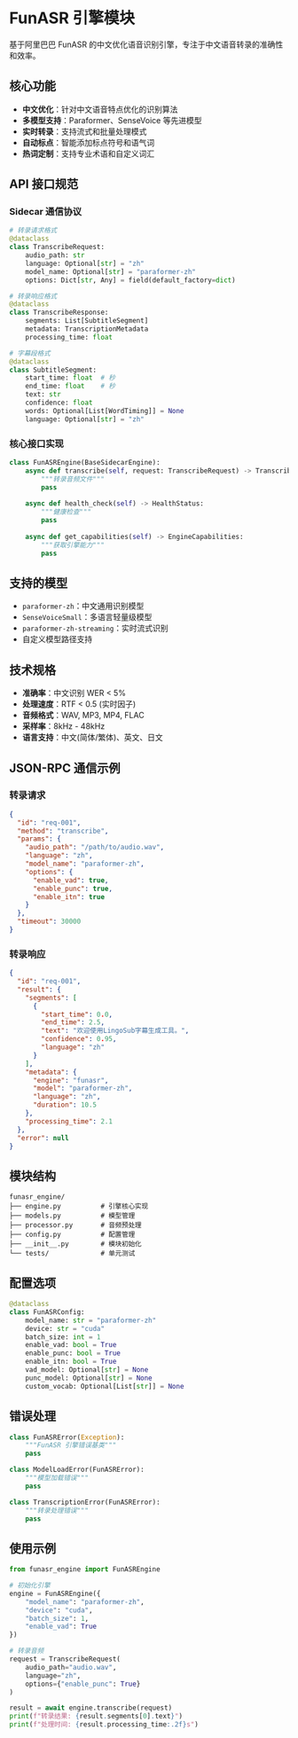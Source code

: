 # FunASR 引擎模块

基于阿里巴巴 FunASR 的中文优化语音识别引擎，专注于中文语音转录的准确性和效率。

## 核心功能

- **中文优化**：针对中文语音特点优化的识别算法
- **多模型支持**：Paraformer、SenseVoice 等先进模型
- **实时转录**：支持流式和批量处理模式
- **自动标点**：智能添加标点符号和语气词
- **热词定制**：支持专业术语和自定义词汇

## API 接口规范

### Sidecar 通信协议

```python
# 转录请求格式
@dataclass
class TranscribeRequest:
    audio_path: str
    language: Optional[str] = "zh"
    model_name: Optional[str] = "paraformer-zh"
    options: Dict[str, Any] = field(default_factory=dict)

# 转录响应格式
@dataclass  
class TranscribeResponse:
    segments: List[SubtitleSegment]
    metadata: TranscriptionMetadata
    processing_time: float

# 字幕段格式
@dataclass
class SubtitleSegment:
    start_time: float  # 秒
    end_time: float    # 秒
    text: str
    confidence: float
    words: Optional[List[WordTiming]] = None
    language: Optional[str] = "zh"
```

### 核心接口实现

```python
class FunASREngine(BaseSidecarEngine):
    async def transcribe(self, request: TranscribeRequest) -> TranscribeResponse:
        """转录音频文件"""
        pass
    
    async def health_check(self) -> HealthStatus:
        """健康检查"""
        pass
    
    async def get_capabilities(self) -> EngineCapabilities:
        """获取引擎能力"""
        pass
```

## 支持的模型

- `paraformer-zh`：中文通用识别模型
- `SenseVoiceSmall`：多语言轻量级模型
- `paraformer-zh-streaming`：实时流式识别
- 自定义模型路径支持

## 技术规格

- **准确率**：中文识别 WER < 5%
- **处理速度**：RTF < 0.5 (实时因子)
- **音频格式**：WAV, MP3, MP4, FLAC
- **采样率**：8kHz - 48kHz
- **语言支持**：中文(简体/繁体)、英文、日文

## JSON-RPC 通信示例

### 转录请求
```json
{
  "id": "req-001",
  "method": "transcribe",
  "params": {
    "audio_path": "/path/to/audio.wav",
    "language": "zh",
    "model_name": "paraformer-zh",
    "options": {
      "enable_vad": true,
      "enable_punc": true,
      "enable_itn": true
    }
  },
  "timeout": 30000
}
```

### 转录响应
```json
{
  "id": "req-001",
  "result": {
    "segments": [
      {
        "start_time": 0.0,
        "end_time": 2.5,
        "text": "欢迎使用LingoSub字幕生成工具。",
        "confidence": 0.95,
        "language": "zh"
      }
    ],
    "metadata": {
      "engine": "funasr",
      "model": "paraformer-zh",
      "language": "zh",
      "duration": 10.5
    },
    "processing_time": 2.1
  },
  "error": null
}
```

## 模块结构

```
funasr_engine/
├── engine.py          # 引擎核心实现
├── models.py          # 模型管理
├── processor.py       # 音频预处理
├── config.py          # 配置管理
├── __init__.py        # 模块初始化
└── tests/             # 单元测试
```

## 配置选项

```python
@dataclass
class FunASRConfig:
    model_name: str = "paraformer-zh"
    device: str = "cuda"
    batch_size: int = 1
    enable_vad: bool = True
    enable_punc: bool = True
    enable_itn: bool = True
    vad_model: Optional[str] = None
    punc_model: Optional[str] = None
    custom_vocab: Optional[List[str]] = None
```

## 错误处理

```python
class FunASRError(Exception):
    """FunASR 引擎错误基类"""
    pass

class ModelLoadError(FunASRError):
    """模型加载错误"""
    pass

class TranscriptionError(FunASRError):
    """转录处理错误"""
    pass
```

## 使用示例

```python
from funasr_engine import FunASREngine

# 初始化引擎
engine = FunASREngine({
    "model_name": "paraformer-zh",
    "device": "cuda",
    "batch_size": 1,
    "enable_vad": True
})

# 转录音频
request = TranscribeRequest(
    audio_path="audio.wav",
    language="zh",
    options={"enable_punc": True}
)

result = await engine.transcribe(request)
print(f"转录结果: {result.segments[0].text}")
print(f"处理时间: {result.processing_time:.2f}s")
``` 